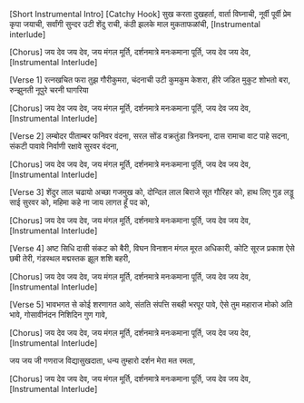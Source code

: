 
[Short Instrumental Intro]
[Catchy Hook]
सुख करता दुखहर्ता, वार्ता विघ्नाची,
नूर्वी पूर्वी प्रेम कृपा जयाची,
सर्वांगी सुन्दर उटी शेंदु राची,
कंठी झलके माल मुकताफळांची,
[Instrumental interlude]

[Chorus]
जय देव जय देव, जय मंगल मूर्ति,
दर्शनमात्रे मनःकमाना पूर्ति,
जय देव जय देव,
[Instrumental Interlude]

[Verse 1]
रत्नखचित फरा तुझ गौरीकुमरा,
चंदनाची उटी कुमकुम केशरा,
हीरे जडित मुकुट शोभतो बरा,
रुन्झुनती नूपुरे चरनी घागरिया


[Chorus]
जय देव जय देव, जय मंगल मूर्ति,
दर्शनमात्रे मनःकमाना पूर्ति,
जय देव जय देव,
[Instrumental Interlude]

[Verse 2]
लम्बोदर पीताम्बर फनिवर वंदना,
सरल सोंड वक्रतुंडा त्रिनयना,
दास रामाचा वाट पाहे सदना,
संकटी पावावे निर्वाणी रक्षावे सुरवर वंदना,

[Chorus]
जय देव जय देव, जय मंगल मूर्ति,
दर्शनमात्रे मनःकमाना पूर्ति,
जय देव जय देव,
[Instrumental Interlude]

[Verse 3]
शेंदुर लाल चढायो अच्छा गजमुख को,
दोन्दिल लाल बिराजे सूत गौरिहर को,
हाथ लिए गुड लड्डू साई सुरवर को,
महिमा कहे ना जाय लागत हूँ पद को,


[Chorus]
जय देव जय देव, जय मंगल मूर्ति,
दर्शनमात्रे मनःकमाना पूर्ति,
जय देव जय देव,
[Instrumental Interlude]

[Verse 4]
अष्ट सिधि दासी संकट को बैरी,
विघन विनाशन मंगल मूरत अधिकारी,
कोटि सूरज प्रकाश ऐसे छबी तेरी,
गंडस्थल मद्मस्तक झूल शशि बहरी,

[Chorus]
जय देव जय देव, जय मंगल मूर्ति,
दर्शनमात्रे मनःकमाना पूर्ति,
जय देव जय देव,
[Instrumental Interlude]

[Verse 5]
भावभगत से कोई शरणागत आवे,
संतति संपत्ति सबही भरपूर पावे,
ऐसे तुम महाराज मोको अति भावे,
गोसावीनंदन निशिदिन गुण गावे,

[Chorus]
जय देव जय देव, जय मंगल मूर्ति,
दर्शनमात्रे मनःकमाना पूर्ति,
जय देव जय देव,
[Instrumental Interlude]

जय जय जी गणराज विद्यासुखदाता,
धन्य तुम्हारो दर्शन मेरा मत रमता,

[Chorus]
जय देव जय देव, जय मंगल मूर्ति,
दर्शनमात्रे मनःकमाना पूर्ति,
जय देव जय देव,
[Instrumental Interlude]